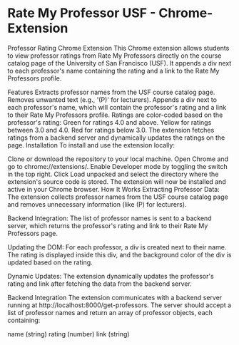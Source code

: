 # Rate My Professor USF - Chrome-Extension

Professor Rating Chrome Extension
This Chrome extension allows students to view professor ratings from Rate My Professors directly on the course catalog page of the University of San Francisco (USF). It appends a div next to each professor's name containing the rating and a link to the Rate My Professors profile.

Features
Extracts professor names from the USF course catalog page.
Removes unwanted text (e.g., '(P)' for lecturers).
Appends a div next to each professor's name, which will contain the professor's rating and a link to their Rate My Professors profile.
Ratings are color-coded based on the professor's rating:
Green for ratings 4.0 and above.
Yellow for ratings between 3.0 and 4.0.
Red for ratings below 3.0.
The extension fetches ratings from a backend server and dynamically updates the ratings on the page.
Installation
To install and use the extension locally:

Clone or download the repository to your local machine.
Open Chrome and go to chrome://extensions/.
Enable Developer mode by toggling the switch in the top right.
Click Load unpacked and select the directory where the extension's source code is stored.
The extension will now be installed and active in your Chrome browser.
How It Works
Extracting Professor Data: The extension collects professor names from the USF course catalog page and removes unnecessary information (like (P) for lecturers).

Backend Integration: The list of professor names is sent to a backend server, which returns the professor's rating and link to their Rate My Professors page.

Updating the DOM: For each professor, a div is created next to their name. The rating is displayed inside this div, and the background color of the div is updated based on the rating.

Dynamic Updates: The extension dynamically updates the professor's rating and link after fetching the data from the backend server.

Backend Integration
The extension communicates with a backend server running at http://localhost:8000/get-professors. The server should accept a list of professor names and return an array of professor objects, each containing:

name (string)
rating (number)
link (string)
